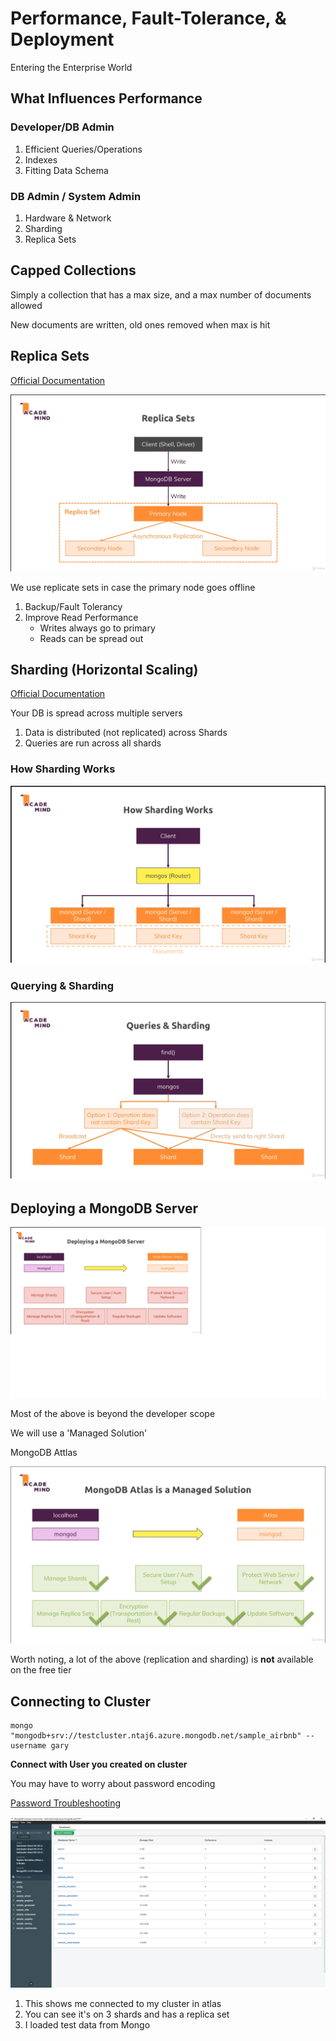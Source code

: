 # Performance, Fault-Tolerance, & Deployment

Entering the Enterprise World

## What Influences Performance

### Developer/DB Admin

1. Efficient Queries/Operations
1. Indexes
1. Fitting Data Schema

### DB Admin / System Admin

1. Hardware & Network
1. Sharding
1. Replica Sets

## Capped Collections

Simply a collection that has a max size, and a max number of documents allowed

New documents are written, old ones removed when max is hit

## Replica Sets

[Official Documentation](https://docs.mongodb.com/manual/replication/)

![](images/replica-set.png)

We use replicate sets in case the primary node goes offline

1. Backup/Fault Tolerancy
1. Improve Read Performance
    - Writes always go to primary
    - Reads can be spread out

## Sharding (Horizontal Scaling)

[Official Documentation](https://docs.mongodb.com/manual/sharding/)

Your DB is spread across multiple servers

1. Data is distributed (not replicated) across Shards
1. Queries are run across all shards

### How Sharding Works

![](images/shard.png)

### Querying & Sharding

![](images/shard-query.png)

## Deploying a MongoDB Server

![](images/deploy.png)

Most of the above is beyond the developer scope

We will use a 'Managed Solution'

MongoDB Attlas

![](images/deploy-manage.png)

Worth noting, a lot of the above (replication and sharding) is **not** available on the free tier

## Connecting to Cluster

```
mongo "mongodb+srv://testcluster.ntaj6.azure.mongodb.net/sample_airbnb" --username gary
```

**Connect with User you created on cluster**

You may have to worry about password encoding

[Password Troubleshooting](https://docs.atlas.mongodb.com/troubleshoot-connection/#special-characters-in-connection-string-password)

![](images/cluster-atlas.png)

1. This shows me connected to my cluster in atlas
1. You can see it's on 3 shards and has a replica set
1. I loaded test data from Mongo